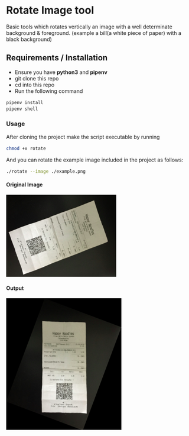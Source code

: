 # Rotate Image tool

Basic tools which rotates vertically an image with a well determinate background & foreground. (example a bill(a white piece of paper) with a black background)

## Requirements / Installation

- Ensure you have **python3** and **pipenv**
- git clone this repo
- cd into this repo
- Run the following command

```bash
pipenv install
pipenv shell
```

### Usage

After cloning the project make the script executable by running

```bash
chmod +x rotate
```

And you can rotate the example image included in the project as follows:

```bash
./rotate --image ./example.png
```

#### Original Image

![Original](example.png "Original Image")

#### Output

![Output](example_output.png "Result")
